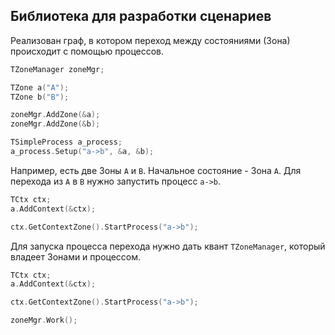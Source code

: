 ## Библиотека для разработки сценариев

Реализован граф, в котором переход между состояниями (Зона) происходит с помощью процессов.

```cpp
TZoneManager zoneMgr;

TZone a("A");
TZone b("B");

zoneMgr.AddZone(&a);
zoneMgr.AddZone(&b);

TSimpleProcess a_process;
a_process.Setup("a->b", &a, &b);
```

Например, есть две Зоны `A` и `B`. Начальное состояние - Зона `A`.
Для перехода из `A` в `B` нужно запустить процесс `a->b`.

```cpp
TCtx ctx;
a.AddContext(&ctx);

ctx.GetContextZone().StartProcess("a->b");
```

Для запуска процесса перехода нужно дать квант `TZoneManager`, который владеет Зонами и процессом.

```cpp
TCtx ctx;
a.AddContext(&ctx);

ctx.GetContextZone().StartProcess("a->b");

zoneMgr.Work();
```